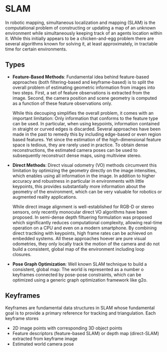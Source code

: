 # SLAM
In robotic mapping, simultaneous localization and mapping (SLAM) is the
computational problem of constructing or updating a map of an unknown
environment while simultaneously keeping track of an agents location within
it. While this initially appears to be a chicken-and-egg problem there are
several algorithms known for solving it, at least approximately, in tractable
time for certain environments.


## Types

- **Feature-Based Methods**: Fundamental idea behind feature-based approaches
  (both filtering-based and keyframe-based) is to split the overall problem of
  estimating geometric information from images into two steps. First, a set of
  feature observations is extracted from the image. Second, the camera position
  and scene geometry is computed as a function of these feature observations
  only.

  While this decouping simplifies the overall problem, it comes with an
  important limitation: Only information that conforms to the feature type can
  be used. In particular, when using keypoints, information contained in
  straight or curved edges is discarded. Several approaches have been made in
  the past to remedy this by including edge-based or even region based
  features. Yet since the estimation of the high-dimensional feature space is
  tedious, they are rarely used in practice. To obtain dense reconstructions,
  the estimated camera poses can be used to subsequently reconstruct dense
  maps, using multiview stereo.

- **Direct Methods**: Direct visual odometry (VO) methods circumvent this
  limitation by optimizing the geometry directly on the image intensities,
  which enables using all information in the image. In addition to higher
  accuracy and robustness in particular in environments with little keypoints,
  this provides substantially more information about the geometry of the
  environment, which can be very valuable for robotics or augmented reality
  applications.

  While direct image alignment is well-established for RGB-D or stereo sensors,
  only recently monocular direct VO algorithms have been proposed. In
  semi-dense depth filtuering formulation was proposed which significantly
  reduces computational complexity, allowing real-time operation on a CPU and
  even on a modern smartphone. By combining direct tractking with keypoints,
  high frame rates can be achieved on embedded systems. All these approaches
  hoever are pure visual odometries, they only locally track the motion of the
  camera and do not build a consistent, global map of the environment including
  loop closures.

- **Pose Graph Optimization**: Well known SLAM technique to build a consistent,
  global map: The world is represented as a number o keyframes connected by
  pose-pose constraints, which can be optimized using a generic graph
  optimization framework like g2o.



## Keyframes
Keyframes are fundamental data structures in SLAM whose fundamental goal is to
provide a primary reference for tracking and triangulation. Each keyframe stores

- 2D image points with corresponding 3D object points
- Feature descriptors (feature-based SLAM) or depth map (direct-SLAM) extracted
  from keyframe image
- Estimated world camera pose
